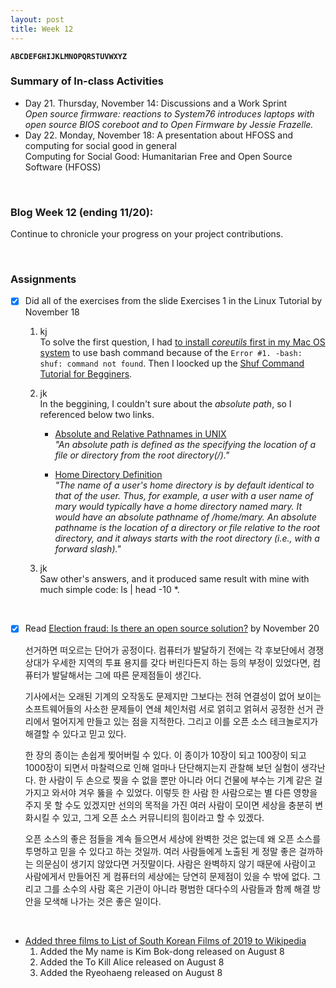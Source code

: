 ```yaml
---
layout: post
title: Week 12
---
```


**`ABCDEFGHIJKLMNOPQRSTUVWXYZ`**

### Summary of In-class Activities
- Day 21. Thursday, November 14: Discussions and a Work Sprint  
  _Open source firmware: reactions to System76 introduces laptops with open source BIOS coreboot and to Open Firmware by Jessie Frazelle._  
- Day 22. Monday, November 18: A presentation about HFOSS and computing for social good in general	
Computing for Social Good: Humanitarian Free and Open Source Software (HFOSS)
  
&nbsp;
&nbsp;

### Blog Week 12 (ending 11/20):
Continue to chronicle your progress on your project contributions.

&nbsp;
&nbsp;

### Assignments
- [x] Did all of the exercises from the slide Exercises 1 in the Linux Tutorial by November 18  

  1. kj  
    To solve the first question, I had [to install _coreutils_ first in my Mac OS system](https://apple.stackexchange.com/questions/142860/install-shuf-on-os-x) to use bash command because of the `Error #1. -bash: shuf: command not found`. Then I loocked up the [Shuf Command Tutorial for Begginers](https://www.ostechnix.com/the-shuf-command-tutorial-with-examples-for-beginners/).  
      
  2. jk  
    In the beggining, I couldn't sure about the _absolute path_, so I referenced below two links.  
      - [Absolute and Relative Pathnames in UNIX](https://www.geeksforgeeks.org/absolute-relative-pathnames-unix/)  
        _"An absolute path is defined as the specifying the location of a file or directory from the root directory(/)."_  
        
      - [Home Directory Definition](http://www.linfo.org/home_directory.html)  
        _"The name of a user's home directory is by default identical to that of the user. Thus, for example, a user with a user name of mary would typically have a home directory named mary. It would have an absolute pathname of /home/mary. An absolute pathname is the location of a directory or file relative to the root directory, and it always starts with the root directory (i.e., with a forward slash)."_   
    
  3. jk  
    Saw other's answers, and it produced same result with mine with much simple code: ls | head -10 *.  
      
&nbsp;

- [x] Read [Election fraud: Is there an open source solution?](https://opensource.com/article/19/9/voting-fraud-open-source-solution?) by November 20
  
  선거하면 떠오르는 단어가 공정이다. 컴퓨터가 발달하기 전에는 각 후보단에서 경쟁 상대가 우세한 지역의 투표 용지를 갖다 버린다든지 하는 등의 부정이 있었다면, 컴퓨터가 발달해서는 그에 따른 문제점들이 생긴다.  

  기사에서는 오래된 기계의 오작동도 문제지만 그보다는 전혀 연결성이 없어 보이는 소프트웨어들의 사소한 문제들이 연쇄 체인처럼 서로 얽히고 얽혀서 공정한 선거 관리에서 멀어지게 만들고 있는 점을 지적한다. 그리고 이를 오픈 소스 테크놀로지가 해결할 수 있다고 믿고 있다.  

  한 장의 종이는 손쉽게 찢어버릴 수 있다. 이 종이가 10장이 되고 100장이 되고 1000장이 되면서 마찰력으로 인해 얼마나 단단해지는지 관찰해 보던 실험이 생각난다. 한 사람이 두 손으로 찢을 수 없을 뿐만 아니라 어디 건물에 부수는 기계 같은 걸 가지고 와서야 겨우 뚫을 수 있었다. 이렇듯 한 사람 한 사람으로는 별 다른 영향을 주지 못 할 수도 있겠지만 선의의 목적을 가진 여러 사람이 모이면 세상을 충분히 변화시킬 수 있고, 그게 오픈 소스 커뮤니티의 힘이라고 할 수 있겠다.  

  오픈 소스의 좋은 점들을 계속 들으면서 세상에 완벽한 것은 없는데 왜 오픈 소스를 투명하고 믿을 수 있다고 하는 것일까. 여러 사람들에게 노출된 게 정말 좋은 걸까하는 의문심이 생기지 않았다면 거짓말이다. 사람은 완벽하지 않기 때문에 사람이고 사람에게서 만들어진 게 컴퓨터의 세상에는 당연히 문제점이 있을 수 밖에 없다. 그리고 그를 소수의 사람 혹은 기관이 아니라 평범한 대다수의 사람들과 함께 해결 방안을 모색해 나가는 것은 좋은 일이다.

&nbsp;

  - [Added three films to List of South Korean Films of 2019 to Wikipedia](https://en.wikipedia.org/wiki/Special:Contributions/Nancydocode)
    1. Added the My name is Kim Bok-dong released on August 8  
    2. Added the To Kill Alice released on August 8  
    3. Added the Ryeohaeng released on August 8  
  
  
